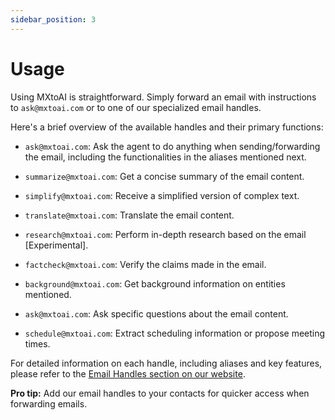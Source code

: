 ```yaml
---
sidebar_position: 3
---
```


# Usage

Using MXtoAI is straightforward. Simply forward an email with instructions to `ask@mxtoai.com` or to one of our specialized email handles.

Here's a brief overview of the available handles and their primary functions:

*   `ask@mxtoai.com`: Ask the agent to do anything when sending/forwarding the email, including the functionalities in the aliases mentioned next.

*   `summarize@mxtoai.com`: Get a concise summary of the email content.
*   `simplify@mxtoai.com`: Receive a simplified version of complex text.
*   `translate@mxtoai.com`: Translate the email content.
*   `research@mxtoai.com`: Perform in-depth research based on the email [Experimental].
*   `factcheck@mxtoai.com`: Verify the claims made in the email.
*   `background@mxtoai.com`: Get background information on entities mentioned.
*   `ask@mxtoai.com`: Ask specific questions about the email content.
*   `schedule@mxtoai.com`: Extract scheduling information or propose meeting times.

For detailed information on each handle, including aliases and key features, please refer to the [Email Handles section on our website](https://www.mxtoai.com/#ai-email-handles).

**Pro tip:** Add our email handles to your contacts for quicker access when forwarding emails. 
